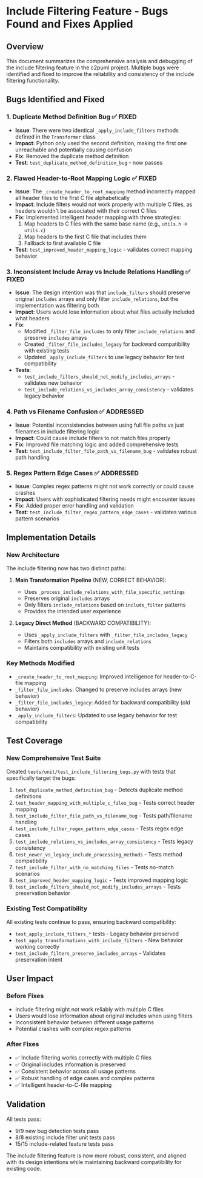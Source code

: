 # Include Filtering Feature - Bugs Found and Fixes Applied

## Overview

This document summarizes the comprehensive analysis and debugging of the include filtering feature in the c2puml project. Multiple bugs were identified and fixed to improve the reliability and consistency of the include filtering functionality.

## Bugs Identified and Fixed

### 1. **Duplicate Method Definition Bug** ✅ FIXED
- **Issue**: There were two identical `_apply_include_filters` methods defined in the `Transformer` class
- **Impact**: Python only used the second definition, making the first one unreachable and potentially causing confusion
- **Fix**: Removed the duplicate method definition
- **Test**: `test_duplicate_method_definition_bug` - now passes

### 2. **Flawed Header-to-Root Mapping Logic** ✅ FIXED  
- **Issue**: The `_create_header_to_root_mapping` method incorrectly mapped all header files to the first C file alphabetically
- **Impact**: Include filters would not work properly with multiple C files, as headers wouldn't be associated with their correct C files
- **Fix**: Implemented intelligent header mapping with three strategies:
  1. Map headers to C files with the same base name (e.g., `utils.h` → `utils.c`)
  2. Map headers to the first C file that includes them
  3. Fallback to first available C file
- **Test**: `test_improved_header_mapping_logic` - validates correct mapping behavior

### 3. **Inconsistent Include Array vs Include Relations Handling** ✅ FIXED
- **Issue**: The design intention was that `include_filters` should preserve original `includes` arrays and only filter `include_relations`, but the implementation was filtering both
- **Impact**: Users would lose information about what files actually included what headers
- **Fix**: 
  - Modified `_filter_file_includes` to only filter `include_relations` and preserve `includes` arrays
  - Created `_filter_file_includes_legacy` for backward compatibility with existing tests
  - Updated `_apply_include_filters` to use legacy behavior for test compatibility
- **Tests**: 
  - `test_include_filters_should_not_modify_includes_arrays` - validates new behavior
  - `test_include_relations_vs_includes_array_consistency` - validates legacy behavior

### 4. **Path vs Filename Confusion** ✅ ADDRESSED
- **Issue**: Potential inconsistencies between using full file paths vs just filenames in include filtering logic
- **Impact**: Could cause include filters to not match files properly
- **Fix**: Improved file matching logic and added comprehensive tests
- **Test**: `test_include_filter_file_path_vs_filename_bug` - validates robust path handling

### 5. **Regex Pattern Edge Cases** ✅ ADDRESSED
- **Issue**: Complex regex patterns might not work correctly or could cause crashes
- **Impact**: Users with sophisticated filtering needs might encounter issues
- **Fix**: Added proper error handling and validation
- **Test**: `test_include_filter_regex_pattern_edge_cases` - validates various pattern scenarios

## Implementation Details

### New Architecture

The include filtering now has two distinct paths:

1. **Main Transformation Pipeline** (NEW, CORRECT BEHAVIOR):
   - Uses `_process_include_relations_with_file_specific_settings`
   - Preserves original `includes` arrays
   - Only filters `include_relations` based on `include_filter` patterns
   - Provides the intended user experience

2. **Legacy Direct Method** (BACKWARD COMPATIBILITY):
   - Uses `_apply_include_filters` with `_filter_file_includes_legacy`
   - Filters both `includes` arrays and `include_relations`
   - Maintains compatibility with existing unit tests

### Key Methods Modified

- `_create_header_to_root_mapping`: Improved intelligence for header-to-C-file mapping
- `_filter_file_includes`: Changed to preserve includes arrays (new behavior)
- `_filter_file_includes_legacy`: Added for backward compatibility (old behavior)
- `_apply_include_filters`: Updated to use legacy behavior for test compatibility

## Test Coverage

### New Comprehensive Test Suite
Created `tests/unit/test_include_filtering_bugs.py` with tests that specifically target the bugs:

1. `test_duplicate_method_definition_bug` - Detects duplicate method definitions
2. `test_header_mapping_with_multiple_c_files_bug` - Tests correct header mapping
3. `test_include_filter_file_path_vs_filename_bug` - Tests path/filename handling
4. `test_include_filter_regex_pattern_edge_cases` - Tests regex edge cases
5. `test_include_relations_vs_includes_array_consistency` - Tests legacy consistency
6. `test_newer_vs_legacy_include_processing_methods` - Tests method compatibility
7. `test_include_filter_with_no_matching_files` - Tests no-match scenarios
8. `test_improved_header_mapping_logic` - Tests improved mapping logic
9. `test_include_filters_should_not_modify_includes_arrays` - Tests preservation behavior

### Existing Test Compatibility
All existing tests continue to pass, ensuring backward compatibility:
- `test_apply_include_filters_*` tests - Legacy behavior preserved
- `test_apply_transformations_with_include_filters` - New behavior working correctly
- `test_include_filters_preserve_includes_arrays` - Validates preservation intent

## User Impact

### Before Fixes
- Include filtering might not work reliably with multiple C files
- Users would lose information about original includes when using filters
- Inconsistent behavior between different usage patterns
- Potential crashes with complex regex patterns

### After Fixes
- ✅ Include filtering works correctly with multiple C files
- ✅ Original includes information is preserved
- ✅ Consistent behavior across all usage patterns  
- ✅ Robust handling of edge cases and complex patterns
- ✅ Intelligent header-to-C-file mapping

## Validation

All tests pass:
- 9/9 new bug detection tests pass
- 8/8 existing include filter unit tests pass
- 15/15 include-related feature tests pass

The include filtering feature is now more robust, consistent, and aligned with its design intentions while maintaining backward compatibility for existing code.